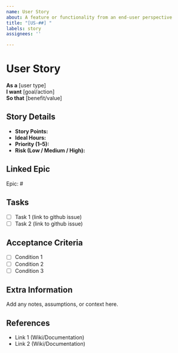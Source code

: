 ```yaml
---
name: User Story
about: A feature or functionality from an end-user perspective
title: "[US-##] "
labels: story
assignees: ''

---
```


# User Story

**As a** [user type]  
**I want** [goal/action]  
**So that** [benefit/value]  

## Story Details
- **Story Points:**  
- **Ideal Hours:**  
- **Priority (1–5):**  
- **Risk (Low / Medium / High):**  

## Linked Epic
Epic: #

## Tasks
- [ ] Task 1  (link to github issue)
- [ ] Task 2  (link to github issue)

## Acceptance Criteria
- [ ] Condition 1  
- [ ] Condition 2  
- [ ] Condition 3  

## Extra Information
Add any notes, assumptions, or context here.  

## References
- Link 1  (Wiki/Documentation)
- Link 2  (Wiki/Documentation)
